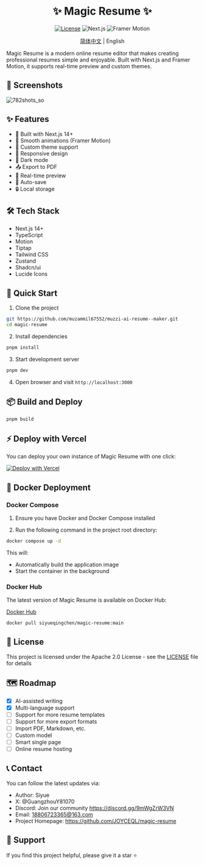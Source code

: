 <div align="center">

# ✨ Magic Resume ✨

[![License](https://img.shields.io/badge/License-Apache_2.0-blue.svg)](https://opensource.org/licenses/Apache-2.0)
![Next.js](https://img.shields.io/badge/Next.js-14.0-black)
![Framer Motion](https://img.shields.io/badge/Framer_Motion-10.0-purple)

[简体中文](./README.md) | English

</div>

Magic Resume is a modern online resume editor that makes creating professional resumes simple and enjoyable. Built with Next.js and Framer Motion, it supports real-time preview and custom themes.

## 📸 Screenshots

![782shots_so](https://github.com/user-attachments/assets/dda52f82-10eb-4f8d-a643-a11c3c4da35f)

## ✨ Features

- 🚀 Built with Next.js 14+
- 💫 Smooth animations (Framer Motion)
- 🎨 Custom theme support
- 📱 Responsive design
- 🌙 Dark mode
- 📤 Export to PDF
- 🔄 Real-time preview
- 💾 Auto-save
- 🔒 Local storage

## 🛠️ Tech Stack

- Next.js 14+
- TypeScript
- Motion
- Tiptap
- Tailwind CSS
- Zustand
- Shadcn/ui
- Lucide Icons

## 🚀 Quick Start

1. Clone the project

```bash
git https://github.com/muzammil67552/muzzi-ai-resume--maker.git
cd magic-resume
```

2. Install dependencies

```bash
pnpm install
```

3. Start development server

```bash
pnpm dev
```

4. Open browser and visit `http://localhost:3000`

## 📦 Build and Deploy

```bash
pnpm build
```

## ⚡ Deploy with Vercel

You can deploy your own instance of Magic Resume with one click:

[![Deploy with Vercel](https://vercel.com/button)](https://vercel.com/new/clone?repository-url=https%3A%2F%2Fgithub.com%2FJOYCEQL%2Fmagic-resume)

## 🐳 Docker Deployment

### Docker Compose

1. Ensure you have Docker and Docker Compose installed

2. Run the following command in the project root directory:

```bash
docker compose up -d
```

This will:

- Automatically build the application image
- Start the container in the background

### Docker Hub

The latest version of Magic Resume is available on Docker Hub:

[Docker Hub](https://hub.docker.com/r/siyueqingchen/magic-resume/)

```bash
docker pull siyueqingchen/magic-resume:main
```

## 📝 License

This project is licensed under the Apache 2.0 License - see the [LICENSE](LICENSE) file for details

## 🗺️ Roadmap

- [x] AI-assisted writing
- [x] Multi-language support
- [ ] Support for more resume templates
- [ ] Support for more export formats
- [ ] Import PDF, Markdown, etc.
- [ ] Custom model
- [ ] Smart single page
- [ ] Online resume hosting

## 📞 Contact

You can follow the latest updates via:

- Author: Siyue
- X: @GuangzhouY81070
- Discord: Join our community https://discord.gg/9mWgZrW3VN
- Email: 18806723365@163.com
- Project Homepage: https://github.com/JOYCEQL/magic-resume

## 🌟 Support

If you find this project helpful, please give it a star ⭐️
